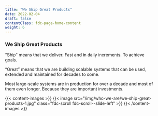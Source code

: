 ```yaml
---
title: "We Ship Great Products"
date: 2022-02-04
draft: false
contentClass: fdc-page-home-content
weight: 6
---
```


### We Ship Great Products

“Ship” means that we deliver. Fast and in daily increments. To achieve goals.

“Great” means that we are building scalable systems that can be used, extended and maintained for decades to come.

Most large-scale systems are in production for over a decade and most of them even longer. Because they are important investments.

{{< content-images >}}
  {{< image src="/img/who-we-are/we-ship-great-products-1.jpg" class="fdc-scroll fdc-scroll--slide-left" >}}
{{< /content-images >}}
